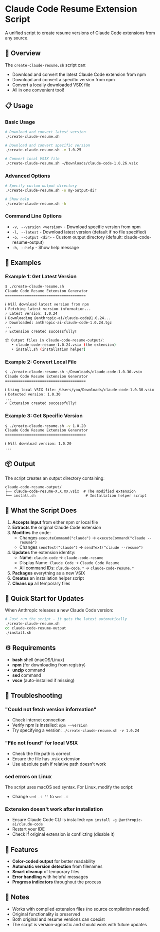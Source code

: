 # Claude Code Resume Extension Script

A unified script to create resume versions of Claude Code extensions from any source.

## 🚀 Overview

The `create-claude-resume.sh` script can:
- Download and convert the latest Claude Code extension from npm
- Download and convert a specific version from npm
- Convert a locally downloaded VSIX file
- All in one convenient tool!

## 📋 Usage

### Basic Usage

```bash
# Download and convert latest version
./create-claude-resume.sh

# Download and convert specific version
./create-claude-resume.sh -v 1.0.25

# Convert local VSIX file
./create-claude-resume.sh ~/Downloads/claude-code-1.0.26.vsix
```

### Advanced Options

```bash
# Specify custom output directory
./create-claude-resume.sh -o my-output-dir

# Show help
./create-claude-resume.sh -h
```

### Command Line Options

- `-v, --version <version>` - Download specific version from npm
- `-l, --latest` - Download latest version (default if no file specified)
- `-o, --output <dir>` - Custom output directory (default: claude-code-resume-output)
- `-h, --help` - Show help message

## 🎯 Examples

### Example 1: Get Latest Version
```bash
$ ./create-claude-resume.sh
Claude Code Resume Extension Generator
=====================================

ℹ Will download latest version from npm
ℹ Fetching latest version information...
✓ Latest version: 1.0.24
ℹ Downloading @anthropic-ai/claude-code@1.0.24...
✓ Downloaded: anthropic-ai-claude-code-1.0.24.tgz
...
✓ Extension created successfully!

📦 Output files in claude-code-resume-output/:
   • claude-code-resume-1.0.24.vsix (the extension)
   • install.sh (installation helper)
```

### Example 2: Convert Local File
```bash
$ ./create-claude-resume.sh ~/Downloads/claude-code-1.0.30.vsix
Claude Code Resume Extension Generator
=====================================

ℹ Using local VSIX file: /Users/you/Downloads/claude-code-1.0.30.vsix
ℹ Detected version: 1.0.30
...
✓ Extension created successfully!
```

### Example 3: Get Specific Version
```bash
$ ./create-claude-resume.sh -v 1.0.20
Claude Code Resume Extension Generator
=====================================

ℹ Will download version: 1.0.20
...
```

## 📦 Output

The script creates an output directory containing:
```
claude-code-resume-output/
├── claude-code-resume-X.X.XX.vsix  # The modified extension
└── install.sh                       # Installation helper script
```

## 🔧 What the Script Does

1. **Accepts Input** from either npm or local file
2. **Extracts** the original Claude Code extension
3. **Modifies** the code:
   - Changes `executeCommand("claude")` → `executeCommand("claude --resume")`
   - Changes `sendText("claude")` → `sendText("claude --resume")`
4. **Updates** the extension identity:
   - Name: `claude-code` → `claude-code-resume`
   - Display Name: `Claude Code` → `Claude Code Resume`
   - All command IDs: `claude-code.*` → `claude-code-resume.*`
5. **Packages** everything as a new VSIX
6. **Creates** an installation helper script
7. **Cleans up** all temporary files

## 🏃 Quick Start for Updates

When Anthropic releases a new Claude Code version:

```bash
# Just run the script - it gets the latest automatically
./create-claude-resume.sh
cd claude-code-resume-output
./install.sh
```

## ⚙️ Requirements

- **bash** shell (macOS/Linux)
- **npm** (for downloading from registry)
- **unzip** command
- **sed** command
- **vsce** (auto-installed if missing)

## 🐛 Troubleshooting

### "Could not fetch version information"
- Check internet connection
- Verify npm is installed: `npm --version`
- Try specifying a version: `./create-claude-resume.sh -v 1.0.24`

### "File not found" for local VSIX
- Check the file path is correct
- Ensure the file has .vsix extension
- Use absolute path if relative path doesn't work

### sed errors on Linux
The script uses macOS sed syntax. For Linux, modify the script:
- Change `sed -i ''` to `sed -i`

### Extension doesn't work after installation
- Ensure Claude Code CLI is installed: `npm install -g @anthropic-ai/claude-code`
- Restart your IDE
- Check if original extension is conflicting (disable it)

## 🎨 Features

- **Color-coded output** for better readability
- **Automatic version detection** from filenames
- **Smart cleanup** of temporary files
- **Error handling** with helpful messages
- **Progress indicators** throughout the process

## 📝 Notes

- Works with compiled extension files (no source compilation needed)
- Original functionality is preserved
- Both original and resume versions can coexist
- The script is version-agnostic and should work with future updates